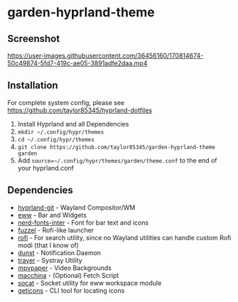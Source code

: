 # garden-hyprland-theme

## Screenshot

https://user-images.githubusercontent.com/36456160/170814674-50c49874-5fd7-419c-ae05-3891adfe2daa.mp4

## Installation
For complete system config, please see https://github.com/taylor85345/hyprland-dotfiles

1. Install Hyprland and all Dependencies
2. `mkdir ~/.config/hypr/themes`
3. `cd ~/.config/hypr/themes`
4. `git clone https://github.com/taylor85345/garden-hyprland-theme garden`
5. Add `source=~/.config/hypr/themes/garden/theme.conf` to the end of your hyprland.conf

## Dependencies

- [hyprland-git](https://github.com/vaxerski/hyprland) - Wayland Compositor/WM
- [eww](https://github.com/elkowar/eww) - Bar and Widgets
- [nerd-fonts-inter](https://github.com/rsms/inter) - Font for bar text and icons
- [fuzzel](https://codeberg.org/dnkl/fuzzel) - Rofi-like launcher
- [rofi](https://github.com/davatorium/rofi) - For search utility, since no Wayland utilities can handle custom Rofi modi (that I know of)
- [dunst](https://github.com/dunst-project/dunst) - Notification Daemon
- [trayer](https://github.com/sargon/trayer-srg) - Systray Utility
- [mpvpaper](https://github.com/GhostNaN/mpvpaper) - Video Backgrounds
- [macchina](https://github.com/Macchina-CLI/macchina) - (Optional) Fetch Script
- [socat](http://www.dest-unreach.org/socat/) - Socket utility for eww workspace module
- [geticons](https://git.sr.ht/~zethra/geticons) - CLI tool for locating icons
